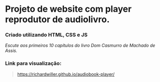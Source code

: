 # Projeto de website com player reprodutor de audiolivro.
### Criado utilizando HTML, CSS e JS

*Escute aos primeiros 10 capítulos do livro Dom Casmurro de Machado de Assis.*

### Link para visualização:

> <https://richardwiller.github.io/audiobook-player/>
